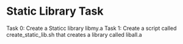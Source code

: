 # Static Library Task

Task 0: Create a Staticc library libmy.a
Task 1: Create a script called create_static_lib.sh that creates a library called liball.a
